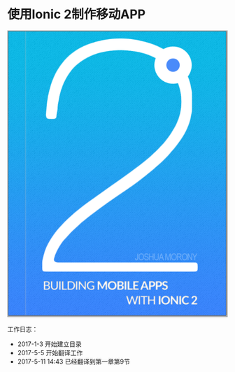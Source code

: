 # 使用Ionic 2制作移动APP

![封面](/imgs/cover.png)

工作日志：

- 2017-1-3 开始建立目录  
- 2017-5-5 开始翻译工作  
- 2017-5-11 14:43 已经翻译到第一章第9节